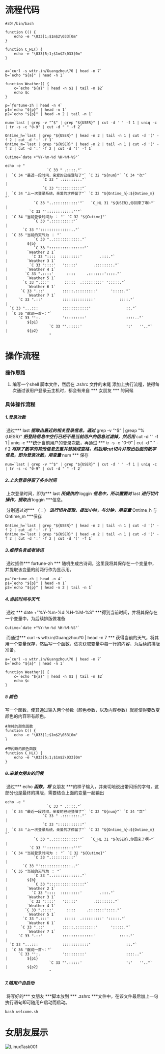 # 流程代码 #

```shell
#zD!/bin/bash

function C() {
    echo -e "\033[1;$1m$2\033[0m"
}

function C_HL() {
    echo -e "\033[5;1;$1m$2\033[0m"
}


a=`curl -s wttr.in/Guangzhou\?0 | head -n 7`
b=`echo "${a}" | head -n 1`

function Weather() {
    c=`echo "${a}" | head -n $1 | tail -n $2`
    echo $c
}

p=`fortune-zh | head -n 4`
p1=`echo "${p}" | head -n 1`
p2=`echo "${p}" | head -n 2 | tail -n 1`

num=`last | grep -v "^$" | grep "${USER}" | cut -d ' ' -f 1 | uniq -c | tr -s -c "0-9" | cut -d " " -f 2`

Ontime_h=`last | grep "${USER}" | head -n 2 | tail -n 1 | cut -d '(' -f 2 | cut -d ':' -f 1`
Ontime_m=`last | grep "${USER}" | head -n 2 | tail -n 1 | cut -d '(' -f 2 | cut -d ':' -f 2 | cut -d ')' -f 1`

Cutime=`date +"%Y-%m-%d %H-%M-%S"`

echo -e "
                   `C 33 " .::::."`                                       |  `C 34 "最近一段时间，亲爱的已经登陆了"` `C 32 "${num}"` `C 34 "次"`
                 `C 33 " .::::::::."`                                     |
                 `C 33 ":::::::::::"`                                     |  `C 34 "上一次登录系统，亲爱的才停留了"` `C 32 "${Ontime_h}:${Ontime_m} "`
             `C 33 "..:::::::::::'"`   `C_HL 31 "${USER},你回来了啊~"`                   |
           `C 33 "'::::::::::::''"`                                       |  `C 34 "当前登录时间为 ： "` `C 32 "${Cutime}"`
             `C 33 ".::::::::::"`                                         |
        `C 33 "'::::::::::::::.."`                                        |  `C 35 "当前的天气为 ： "`
             `C 33 "..::::::::::::."`                                     |         ${b}
             `C 33 "::::::::::::::::"`                                    |         `Weather 2 1`
            `C 33 "::::  :::::::::'        .:::."`                        |         `Weather 3 1`
           `C 33 "::::'   ':::::'       .::::::::."`                      |         `Weather 4 1`
         `C 33 ".::::'      ::::     .:::::::'::::."`                     |         `Weather 5 1`
        `C 33 ".:::'       :::::  .:::::::::' ':::::."`                   |         `Weather 6 1`
       `C 33 ".::'        :::::.:::::::::'      ':::::."`                 |         `Weather 7 1`
      `C 33 ".::'         ::::::::::::::'           ::::."`               |
  `C 33 "...:::           ::::::::::::'                ::."`              |  `C 36 "献词一首~："`
      `C 33 "':.          ':::::::::'                  ::::.."`           |         ${p1}
                    `C 33 "'.:::::'                    ':'   ''.."`       |         ${p2}
                    "
```



# 操作流程 #

### 操作思路 ###

1. 编写一个shell 脚本文件，然后在 .zshrc 文件的末尾 添加上执行流程，使得每次通过该用户登录云主机时，都会有来自  *** 女朋友 *** 的问候 

### 具体操作流程 ###

##### 1.登录次数

​      通过*** last ***提取出最近的相关登录信息，通过*** grep -v ”^$“ | greap "%{UESR}"  ***把登陆信息中空行已经不是当前用户的信息过滤掉，然后用*** cut -d ' ' -f 1 | uniq -c ***统计当前用户的登录次数，再通过 *** tr -s -c "0-9" | cut -d " " -f 2 ***将除了数字的其他信息去重并替换成空格，然后用cut切片并取出后面的数字信息，即为登录次数，用变量*** num *** 保存

```shell
num=`last | grep -v "^$" | grep "${USER}" | cut -d ' ' -f 1 | uniq -c | tr -s -c "0-9" | cut -d " " -f 2`
```

##### 2.上次登录停留了多少时间

​         上次登录时间，即为*** last ***所提供的*** loggin ***信息中，所以需要对*** last ***进行切片操作，提取出*** loggin ***信息。

​         分别通过对*** （：） ***进行切片提取，提出小时，与分钟，用变量*** Ontime_h 与 Ontime_m ***保存

```shell
Ontime_h=`last | grep "${USER}" | head -n 2 | tail -n 1 | cut -d '(' -f 2 | cut -d ':' -f 1`
Ontime_m=`last | grep "${USER}" | head -n 2 | tail -n 1 | cut -d '(' -f 2 | cut -d ':' -f 2 | cut -d ')' -f 1`
```

##### 3.推荐名言或者诗词

​          通过插件*** fortune-zh *** 随机生成古诗词，这里我将其保存在一个变量中，并提取该变量的前两行作为显示用。

```shell
p=`fortune-zh | head -n 4`
p1=`echo "${p}" | head -n 1`
p2=`echo "${p}" | head -n 2 | tail -n 1`
```

##### 4.当前时间与天气

​          通过 *** date +"%Y-%m-%d %H-%M-%S" ***得到当前时间，并将其保存在一个变量中，为后续排版做准备

```shell
Cutime=`date +"%Y-%m-%d %H-%M-%S"`
```

​         而通过*** curl -s wttr.in/Guangzhou\?0 | head -n 7 *** 获得当前的天气，将其用一个变量保存，然后写一个函数，依次获取变量中每一行的内容，为后续的排版准备。

```shell
a=`curl -s wttr.in/Guangzhou\?0 | head -n 7`
b=`echo "${a}" | head -n 1`

function Weather() {
    c=`echo "${a}" | head -n $1 | tail -n $2`
    echo $c
}
```

##### 5 颜色

​            写一个函数，使其通过输入两个参数（颜色参数，以及内容参数）就能使得要改变颜色的内容带有颜色。

```shell
#单纯的颜色函数
function C() { 
    echo -e "\033[1;$1m$2\033[0m"
}

#带闪烁的颜色函数
function C_HL() {
    echo -e "\033[5;1;$1m$2\033[0m"
}
```

##### 6.来着女朋友的问候

​          通过*** echo ***函数，将*** 女朋友 ***的样子输入，并亲切地说出带闪烁的字句，这部分也是最终的排版，需要结合上面的变量一起输出

```shell
echo -e "
                   `C 33 " .::::."`                                       |  `C 34 "最近一段时间，亲爱的已经登陆了"` `C 32 "${num}"` `C 34 "次"`
                 `C 33 " .::::::::."`                                     |
                 `C 33 ":::::::::::"`                                     |  `C 34 "上一次登录系统，亲爱的才停留了"` `C 32 "${Ontime_h}:${Ontime_m} "`
             `C 33 "..:::::::::::'"`   `C_HL 31 "${USER},你回来了啊~"`                   |
           `C 33 "'::::::::::::''"`                                       |  `C 34 "当前登录时间为 ： "` `C 32 "${Cutime}"`
             `C 33 ".::::::::::"`                                         |
        `C 33 "'::::::::::::::.."`                                        |  `C 35 "当前的天气为 ： "`
             `C 33 "..::::::::::::."`                                     |         ${b}
             `C 33 "::::::::::::::::"`                                    |         `Weather 2 1`
            `C 33 "::::  :::::::::'        .:::."`                        |         `Weather 3 1`
           `C 33 "::::'   ':::::'       .::::::::."`                      |         `Weather 4 1`
         `C 33 ".::::'      ::::     .:::::::'::::."`                     |         `Weather 5 1`
        `C 33 ".:::'       :::::  .:::::::::' ':::::."`                   |         `Weather 6 1`
       `C 33 ".::'        :::::.:::::::::'      ':::::."`                 |         `Weather 7 1`
      `C 33 ".::'         ::::::::::::::'           ::::."`               |
  `C 33 "...:::           ::::::::::::'                ::."`              |  `C 36 "献词一首~："`
      `C 33 "':.          ':::::::::'                  ::::.."`           |         ${p1}
                    `C 33 "'.:::::'                    ':'   ''.."`       |         ${p2}
                    "
```

##### 7.随用户自启动

​         将写好的*** 女朋友 ***脚本放到 *** .zshrc ***文件中，在该文件最后加上一句执行语句即可随用户启动而启动。

```shell
bash welcome.sh
```



# 女朋友展示

![LinuxTask001](https://s3.ax1x.com/2020/12/15/rKUxVx.png)